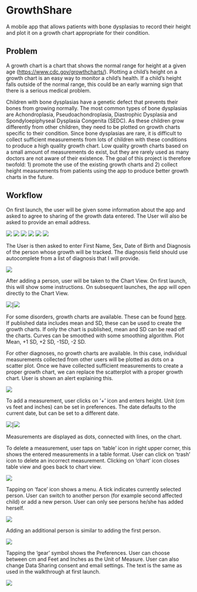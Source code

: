# GrowthShare

A mobile app that allows patients with bone dysplasias to record their height and plot it on a growth chart appropriate for their condition.

## Problem

A growth chart is a chart that shows the normal range for height at a given age (https://www.cdc.gov/growthcharts/). Plotting a child’s height on a growth chart is an easy way to monitor a child’s health. If a child’s height falls outside of the normal range, this could be an early warning sign that there is a serious medical problem.

Children with bone dysplasias have a genetic defect that prevents their bones from growing normally. The most common types of bone dysplasias are Achondroplasia, Pseudoachondroplasia, Diastrophic Dysplasia and Spondyloepiphyseal Dysplasia Congenita (SEDC). As these children grow differently from other children, they need to be plotted on growth charts specific to their condition. Since bone dysplasias are rare, it is difficult to collect sufficient measurements from lots of children with these conditions to produce a high quality growth chart. Low quality growth charts based on a small amount of measurements do exist, but they are rarely used as many doctors are not aware of their existence. The goal of this project is therefore twofold: 1) promote the use of the existing growth charts and 2) collect height measurements from patients using the app to produce better growth charts in the future.

## Workflow

On first launch, the user will be given some information about the app and asked to agree to sharing of the growth data entered.  The User will also be asked to provide an email address. 

![](Mockups/Welcome.png)
![](Mockups/Intro.png)
![](Mockups/Data%20Collection%20Consent.png)
![](Mockups/Email%20Contact%20Consent.png)
![](Mockups/Create%20an%20account.png)
![](Mockups/Thank%20You.png)

The User is then asked to enter First Name, Sex, Date of Birth and Diagnosis of the person whose growth will be tracked. The diagnosis field should use autocomplete from a list of diagnosis that I will provide.

![](Mockups/Add%20Person.png)

After adding a person, user will be taken to the Chart View. On first launch, this will show some instructions. On subsequent launches, the app will open directly to the Chart View.

![](Mockups/Chart%20View%20First%20Launch.png)|![](Mockups/Chart%20View.png)

For some disorders, growth charts are available. These can be found [here](PublishedGrowthCharts/). If published data includes mean and SD, these can be used to create the growth charts. If only the chart is published, mean and SD can be read off the charts. Curves can be smoothed with some smoothing algorithm. Plot Mean, +1 SD, +2 SD, -1SD, -2 SD.

For other diagnoses, no growth charts are available. In this case, individual measurements collected from other users will be plotted as dots on a scatter plot. Once we have collected sufficient measurements to create a proper growth chart, we can replace the scatterplot with a proper growth chart. User is shown an alert explaining this.

![](Mockups/No%20Chart%20Warning.png)

To add a measurement, user clicks on ‘+’ icon and enters height. Unit (cm vs feet and inches) can be set in preferences. The date defaults to the current date, but can be set to a different date.

![](Mockups/Add%20Measurement.png)|![](Mockups/Change%20Date.png)

Measurements are displayed as dots, connected with lines, on the chart.

To delete a measurement, user taps on ‘table’ icon in right upper corner, this shows the entered measurements in a table format. User can click on ‘trash’ icon to delete an incorrect measurement. Clicking on ‘chart’ icon closes table view and goes back to chart view.

![](Mockups/Delete%20measurements.png)

Tapping on ‘face’ icon shows a menu. A tick indicates currently selected person. User can switch to another person (for example second affected child) or add a new person. User can only see persons he/she has added herself.

![](Mockups/Switch%20or%20Add%20Child.png)

Adding an additional person is similar to adding the first person.

![](Mockups/Show%20Person.png)

Tapping the ‘gear’ symbol shows the Preferences. User can choose between cm and Feet and Inches as the Unit of Measure. User can also change Data Sharing consent and email settings. The text is the same as used in the walkthrough at first launch.

![](Mockups/Settings.png)
